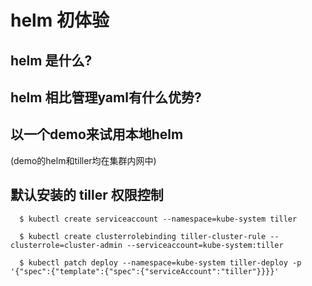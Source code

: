 # helm 初体验

## helm 是什么?

## helm 相比管理yaml有什么优势?

## 以一个demo来试用本地helm

(demo的helm和tiller均在集群内网中)


## 默认安装的 tiller 权限控制
```
  $ kubectl create serviceaccount --namespace=kube-system tiller

  $ kubectl create clusterrolebinding tiller-cluster-rule --clusterrole=cluster-admin --serviceaccount=kube-system:tiller

  $ kubectl patch deploy --namespace=kube-system tiller-deploy -p '{"spec":{"template":{"spec":{"serviceAccount":"tiller"}}}}'

```

